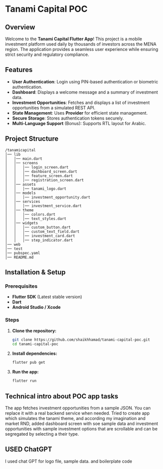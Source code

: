 # Tanami Capital POC

## Overview
Welcome to the **Tanami Capital Flutter App**! This project is a mobile investment platform used daily by thousands of investors across the MENA region. The application provides a seamless user experience while ensuring strict security and regulatory compliance.

## Features
- **User Authentication**: Login using PIN-based authentication or biometric authentication.
- **Dashboard**: Displays a welcome message and a summary of investment data.
- **Investment Opportunities**: Fetches and displays a list of investment opportunities from a simulated REST API.
- **State Management**: Uses **Provider** for efficient state management.
- **Secure Storage**: Stores authentication tokens securely.
- **Multi-Language Support** (Bonus): Supports RTL layout for Arabic.

## Project Structure
```
/tanamicapital
│── lib
│   │── main.dart
│   │── screens
│   │   │── login_screen.dart
│   │   │── dashboard_screen.dart
│   │   │── feature_screen.dart
│   │   │── registration_screen.dart
│   │── assets
│   │   │── tanami_logo.dart
│   │── models
│   │   │── investment_opportunity.dart
│   │── services
│   │   │── investment_service.dart
│   │── theme
│   │   │── colors.dart
│   │   │── text_styles.dart
│   │── widgets
│   │   │── custom_button.dart
│   │   │── custom_text_field.dart
│   │   │── investment_card.dart
│   │   │── step_indicator.dart
│── web
│── test
│── pubspec.yaml
│── README.md
```

## Installation & Setup
### Prerequisites
- **Flutter SDK** (Latest stable version)
- **Dart**
- **Android Studio / Xcode**

### Steps
1. **Clone the repository:**
   ```sh
   git clone https://github.com/shaikhhamad/tanami-capital-poc.git
   cd tanami-capital-poc
   ```

2. **Install dependencies:**
   ```sh
   flutter pub get
   ```

3. **Run the app:**
   ```sh
   flutter run
   ```

## Technical intro about POC app tasks
The app fetches investment opportunities from a sample JSON. You can replace it with a real backend service when needed. Tried to create app which simulates the tanami theme, and according my imagination and market RND, added dashboard screen with soe sample data and investment opportunities with sample investment options that are scrollable and can be segregated by selecting a their type.

## USED ChatGPT
I used chat GPT for logo file, sample data. and boilerplate code
